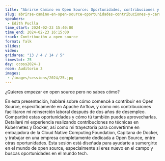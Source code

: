 ```yaml
---
title: "Abrirse Camino en Open Source: Oportunidades, contribuciones y carrera"
slug: abrirse-camino-en-open-source-oportunidades-contribuciones-y-carrera
speakers:
 - Edith Puclla
time_start: 2024-02-23 15:40:00
time_end: 2024-02-23 16:15:00
track: Contribución a open source
format: Talk
slides: 
video: 
gridarea: "13 / 4 / 14 / 5"
timeslot: 25
day: ccoss2024-1
room: Auditorio 3
images: 
 - /images/sessions/2024/25.jpg
---
```


¿Quieres empezar en open source pero no sabes cómo?
 
 En esta presentación, hablaré sobre cómo comencé a contribuir en Open Source, específicamente en Apache Airflow, y cómo mis contribuciones facilitaron mi reinserción laboral después de dos años de desempleo. Compartiré estas oportunidades y cómo tú también puedes aprovecharlas. Detallaré mi experiencia realizando contribuciones no técnicas en Kubernetes y Docker, así como mi trayectoria para convertirme en embajadora de la Cloud Native Computing Foundation, Capitana de Docker, y trabajar en una empresa completamente dedicada a Open Source, entre otras oportunidades. Esta sesión está diseñada para ayudarte a sumergirte en el mundo de open source, especialmente si eres nuevo en el campo y buscas oportunidades en el mundo tech.